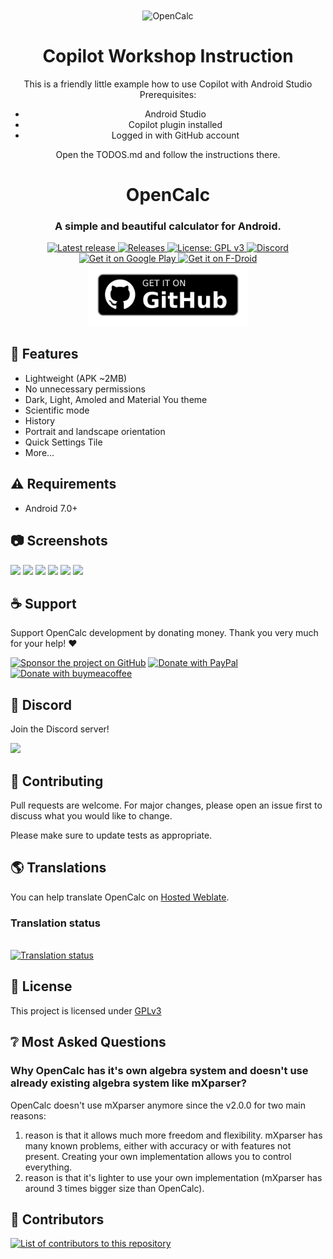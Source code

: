<div align="center">

<img width="200" src="app/src/main/res/mipmap-xxxhdpi/ic_launcher_foreground.png" alt="OpenCalc" align="center">

# Copilot Workshop Instruction

This is a friendly little example how to use Copilot with Android Studio
Prerequisites:
- Android Studio
- Copilot plugin installed
- Logged in with GitHub account

Open the TODOS.md and follow the instructions there.

# OpenCalc

### A simple and beautiful calculator for Android.

<a href="https://github.com/Darkempire78/OpenCalc/releases/latest">
      <img alt="Latest release" src="https://img.shields.io/github/v/release/Darkempire78/OpenCalc.svg?logo=github&style=for-the-badge">
</a>
<a href="https://github.com/Darkempire78/OpenCalc/releases">
      <img alt="Releases" src="https://img.shields.io/github/downloads/Darkempire78/OpenCalc/total?color=blue&label=downloads&style=for-the-badge">
</a>
<a href="LICENSE">
      <img alt="License: GPL v3" src="https://img.shields.io/badge/License-GPLv3-blue.svg?style=for-the-badge">
</a>
<a href="https://discord.com/invite/sPvJmY7mcV">
      <img alt="Discord" src="https://img.shields.io/discord/831524351311609907?color=%237289DA&label=DISCORD&style=for-the-badge">
</a>

<br>

<a href="https://play.google.com/store/apps/details?id=com.darkempire78.opencalculator">
      <img alt="Get it on Google Play" src="https://play.google.com/intl/en_us/badges/static/images/badges/en_badge_web_generic.png" height="100">
</a>
<a href="https://f-droid.org/en/packages/com.darkempire78.opencalculator">
      <img alt="Get it on F-Droid" src="https://fdroid.gitlab.io/artwork/badge/get-it-on.png" height="100">
</a>
<a href="https://github.com/Darkempire78/OpenCalc/releases/latest">
      <img alt="Get it on GitHub" src="https://raw.githubusercontent.com/deckerst/common/main/assets/get-it-on-github.png" height="100">
</a>

<br>

<div align="left">

## 📖 Features

* Lightweight (APK ~2MB)
* No unnecessary permissions
* Dark, Light, Amoled and Material You theme
* Scientific mode
* History
* Portrait and landscape orientation
* Quick Settings Tile
* More...

## ⚠️ Requirements

* Android 7.0+

## 📷 Screenshots

<img src="fastlane/metadata/android/en-US/images/phoneScreenshots/1.png" width="15%"/>
<img src="fastlane/metadata/android/en-US/images/phoneScreenshots/2.png" width="15%"/>
<img src="fastlane/metadata/android/en-US/images/phoneScreenshots/3.png" width="15%"/>
<img src="fastlane/metadata/android/en-US/images/phoneScreenshots/4.png" width="15%"/>
<img src="fastlane/metadata/android/en-US/images/phoneScreenshots/5.png" width="15%"/>
<img src="fastlane/metadata/android/en-US/images/phoneScreenshots/6.png" width="15%"/>

## ☕ Support

Support OpenCalc development by donating money. Thank you very much for your help! ❤️

[<img src="https://img.shields.io/badge/sponsor-30363D?style=for-the-badge&logo=GitHub-Sponsors&logoColor=#EA4AAA"
alt="Sponsor the project on GitHub"
height="40">](https://github.com/sponsors/Darkempire78) [<img src="https://img.shields.io/badge/PayPal-00457C?style=for-the-badge&logo=paypal&logoColor=white"
alt="Donate with PayPal"
height="40">](https://paypal.me/ImDarkempire) [<img src="https://img.shields.io/badge/Buy%20Me%20a%20Coffee-ffdd00?style=for-the-badge&logo=buy-me-a-coffee&logoColor=black"
alt="Donate with buymeacoffee"
height="40">](https://www.buymeacoffee.com/darkempire78)

## 💬 Discord

Join the Discord server!

[![](https://i.imgur.com/UfyvtOL.png)](https://discord.gg/sPvJmY7mcV)

## 🔨 Contributing

Pull requests are welcome. For major changes, please open an issue first to discuss what you would like to change.

Please make sure to update tests as appropriate.

## 🌎 Translations

You can help translate OpenCalc on [Hosted Weblate](https://hosted.weblate.org/engage/opencalc/).

<h3>Translation status</h3>
<br>
<a href="https://hosted.weblate.org/engage/opencalc/">
      <img src="https://hosted.weblate.org/widget/opencalc/horizontal-auto.svg" alt="Translation status" />
</a>

## 📜 License

This project is licensed under [GPLv3](/LICENSE)

## ❔ Most Asked Questions

### Why OpenCalc has it's own algebra system and doesn't use already existing algebra system like mXparser?

OpenCalc doesn't use mXparser anymore since the v2.0.0 for two main reasons:

1. reason is that it allows much more freedom and flexibility. mXparser has many known problems, either with accuracy or with features not present. Creating your own implementation allows you to control everything.
2. reason is that it's lighter to use your own implementation (mXparser has around 3 times bigger size than OpenCalc).


## 🫶 Contributors

<a href="https://github.com/Darkempire78/OpenCalc/graphs/contributors">
  <img alt="List of contributors to this repository" src="https://contrib.rocks/image?repo=Darkempire78/OpenCalc" />
</a>
